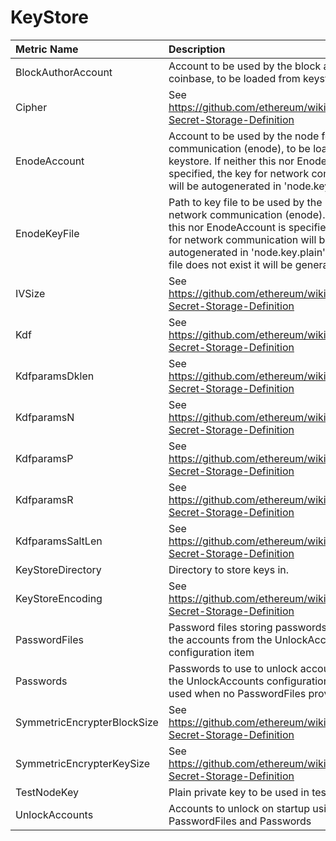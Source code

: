# KeyStore



| Metric Name | Description | Default |
| :--- | :--- | ---: |
| BlockAuthorAccount | Account to be used by the block author / coinbase, to be loaded from keystore |  |
| Cipher | See https://github.com/ethereum/wiki/wiki/Web3-Secret-Storage-Definition | aes-128-ctr |
| EnodeAccount | Account to be used by the node for network communication (enode), to be loaded from keystore. If neither this nor EnodeKeyFile is specified, the key for network communication will be autogenerated in 'node.key.plain' file. |  |
| EnodeKeyFile | Path to key file to be used by the node for network communication (enode). If neither this nor EnodeAccount is specified, the key for network communication will be autogenerated in 'node.key.plain' file. If the file does not exist it will be generated. |  |
| IVSize | See https://github.com/ethereum/wiki/wiki/Web3-Secret-Storage-Definition | 16 |
| Kdf | See https://github.com/ethereum/wiki/wiki/Web3-Secret-Storage-Definition | scrypt |
| KdfparamsDklen | See https://github.com/ethereum/wiki/wiki/Web3-Secret-Storage-Definition | 32 |
| KdfparamsN | See https://github.com/ethereum/wiki/wiki/Web3-Secret-Storage-Definition | 262144 |
| KdfparamsP | See https://github.com/ethereum/wiki/wiki/Web3-Secret-Storage-Definition | 1 |
| KdfparamsR | See https://github.com/ethereum/wiki/wiki/Web3-Secret-Storage-Definition | 8 |
| KdfparamsSaltLen | See https://github.com/ethereum/wiki/wiki/Web3-Secret-Storage-Definition | 32 |
| KeyStoreDirectory | Directory to store keys in. | keystore |
| KeyStoreEncoding | See https://github.com/ethereum/wiki/wiki/Web3-Secret-Storage-Definition | UTF-8 |
| PasswordFiles | Password files storing passwords to unlock the accounts from the UnlockAccounts configuration item | System.String[] |
| Passwords | Passwords to use to unlock accounts from the UnlockAccounts configuration item. Only used when no PasswordFiles provided. | System.String[] |
| SymmetricEncrypterBlockSize | See https://github.com/ethereum/wiki/wiki/Web3-Secret-Storage-Definition | 128 |
| SymmetricEncrypterKeySize | See https://github.com/ethereum/wiki/wiki/Web3-Secret-Storage-Definition | 128 |
| TestNodeKey | Plain private key to be used in test scenarios |  |
| UnlockAccounts | Accounts to unlock on startup using provided PasswordFiles and Passwords | System.String[] |
